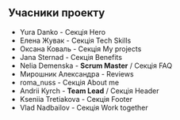 ## Учасники проекту

- Yura Danko - Секція Hero
- Елена Жувак - Секція Tech Skills
- Оксана Коваль - Секція My projects
- Jana Sternad - Секція Benefits
- Nelia Demenska - **Scrum Master** / Секція FAQ
- Мирошник Александра - Reviews
- roma_nuss - Секція About me
- Andrii Kyrch - **Team Lead** / Секція Header
- Kseniia Tretiakova - Секція Footer
- Vlad Nadbailov - Секція Work together

